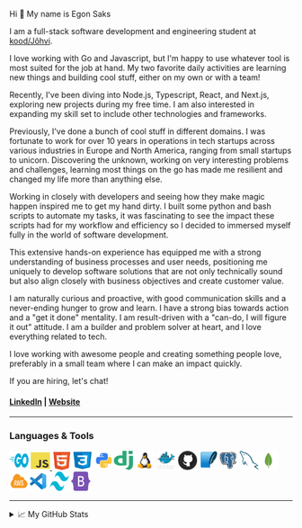 Hi 👋 My name is Egon Saks  

I am a full-stack software development and engineering student at [kood/Jõhvi](https://kood.tech).

I love working with Go and Javascript, but I'm happy to use whatever tool is most suited for the job at hand. My two favorite daily activities are learning new things and building cool stuff, either on my own or with a team!

Recently, I've been diving into Node.js, Typescript, React, and Next.js, exploring new projects during my free time. I am also interested in expanding my skill set to include other technologies and frameworks.

Previously, I've done a bunch of cool stuff in different domains. I was fortunate to work for over 10 years in operations in tech startups across various industries in Europe and North America, ranging from small startups to unicorn. Discovering the unknown, working on very interesting problems and challenges, learning most things on the go has made me resilient and changed my life more than anything else.

Working in closely with developers and seeing how they make magic happen inspired me to get my hand dirty. I built some python and bash scripts to automate my tasks, it was fascinating to see the impact these scripts had for my workflow and efficiency so I decided to immersed myself fully in the world of software development.

This extensive hands-on experience has equipped me with a strong understanding of business processes and user needs, positioning me uniquely to develop software solutions that are not only technically sound but also align closely with business objectives and create customer value.

I am naturally curious and proactive, with good communication skills and a never-ending hunger to grow and learn. I have a strong bias towards action and a "get it done" mentality. I am result-driven with a "can-do, I will figure it out" attitude. I am a builder and problem solver at heart, and I love everything related to tech.

I love working with awesome people and creating something people love, preferably in a small team where I can make an impact quickly.

If you are hiring, let's chat!
  
#### [LinkedIn](http://www.linkedin.com/in/egonsaks/) | [Website](https://www.egonsaks.com)

---

### Languages & Tools

<p align="left">

<a href="https://go.dev/doc/" target="_blank" rel="noreferrer"><img src="images/golang.png" width="34" height="34" alt="Go"/></a> <a href="https://www.javascript.com" target="_blank" rel="noreferrer"><img src="images/javascript.png" width="34" height="34" alt="Javascript"/> <a href="https://html.com/html5/" target="_blank" rel="noreferrer"><img src="images/html5.png" width="34" height="32" alt="HTML"/><a href="https://developer.mozilla.org/en-US/docs/Web/CSS" target="_blank" rel="noreferrer"><img src="images/css3.png" width="40" height="34" alt="CSS"/></a><a href="https://www.python.org" target="_blank" rel="noreferrer"><img src="images/python.png" width="36" height="34" alt="Python"/></a><a href="https://www.djangoproject.com" target="_blank" rel="noreferrer"><img src="images/django.png" width="34" height="34" alt="Django"/></a> <a href="https://www.linux.org" target="_blank" rel="noreferrer"><img src="images/linux.png" width="34" height="34" alt="Linux"/></a> <a href="https://www.docker.com/" target="_blank" rel="noreferrer"><img src="images/docker.png" width="34" height="34" alt="Docker"/></a> <a href="https://github.com" target="_blank" rel="noreferrer"><img src="images/github.png" width="34" height="34" alt="Github"/></a> <a href="https://sqlite.org" target="_blank" rel="noreferrer"><img src="images/sqlite.png" width="34" height="34" alt="SQLite"/></a><a href="https://www.postgresql.org" target="_blank" rel="noreferrer"><img src="images/postgres.png" width="34" height="34" alt="Postgres"/></a> <a href="https://www.mysql.com" target="_blank" rel="noreferrer"><img src="images/mysql.png" width="34" height="34" alt="MySql"/></a><a href="https://www.mongodb.com" target="_blank" rel="noreferrer"><img src="images/mongodb.png" width="34" height="34" alt="MongoDB"/></a> <a href="https://aws.amazon.com" target="_blank" rel="noreferrer"><img src="images/aws.png" width="34" height="34" alt="AWS"/></a><a href="https://code.visualstudio.com" target="_blank" rel="noreferrer"><img src="images/vscode.png" width="34" height="34" alt="VSCode"/></a> <a href="https://tailwindcss.com" target="_blank" rel="noreferrer"><img src="images/tailwind.png" width="34" height="34" alt="TailwindCSS"/></a> <a href="https://getbootstrap.com" target="_blank" rel="noreferrer"><img src="images/bootstrap.png" width="34" height="34" alt="Bootstrap"/></a>
</p>


---
<details>
<summary>📈 My GitHub Stats</summary>
<br>

[![Egon's GitHub stats-Dark](https://github-readme-stats.vercel.app/api?username=egonsaks&count_private=true&include_all_commits=true&show_icons=true&theme=dark#gh-dark-mode-only)](https://github.com/egonsaks/github-readme-stats#gh-dark-mode-only)

![Top Langs](https://github-readme-stats.vercel.app/api/top-langs/?username=egonsaks&layout=compact&&theme=dark&show_icons=true)
</details>
